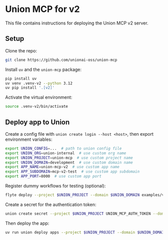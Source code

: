 # Union MCP for v2

This file contains instructions for deploying the Union MCP v2 server.

## Setup

Clone the repo:

```bash
git clone https://github.com/unionai-oss/union-mcp
```

Install `uv` and the `union-mcp` package:

```bash
pip install uv
uv venv .venv-v2 --python 3.12
uv pip install '.[v2]'
```

Activate the virtual environment:

```bash
source .venv-v2/bin/activate
```

## Deploy app to Union

Create a config file with `union create login --host <host>`, then export
environment variables:

```bash
export UNION_CONFIG=...  # path to union config file
export UNION_ORG=union-internal  # use custom org name
export UNION_PROJECT=union-mcp  # use custom project name
export UNION_DOMAIN=development  # use custom domain name
export APP_NAME=union-mcp-v2  # use custom app name
export APP_SUBDOMAIN=mcp-v2-test  # use custom app subdomain
export APP_PORT=8000  # use custom app port
```

Register dummy workflows for testing (optional):

```bash
flyte deploy --project $UNION_PROJECT --domain $UNION_DOMAIN examples/v2/workflows.py env
```

Create a secret for the authentication token:

```bash
union create secret --project $UNION_PROJECT UNION_MCP_AUTH_TOKEN --domain $UNION_DOMAIN --value <your-token>
```

Then deploy the app:

```bash
uv run union deploy apps --project $UNION_PROJECT --domain $UNION_DOMAIN app_v2.py $APP_NAME
```